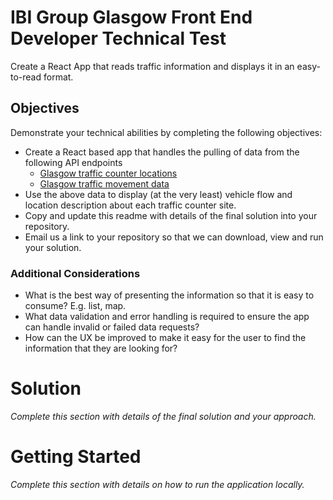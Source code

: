 # IBI Group Glasgow Front End Developer Technical Test
Create a React App that reads traffic information and displays it in an easy-to-read format.
## Objectives
Demonstrate your technical abilities by completing the following objectives:
* Create a React based app that handles the pulling of data from the following API endpoints
  * [Glasgow traffic counter locations](https://gcc.azure-api.net/traffic/locations?format=json)
  * [Glasgow traffic movement data](https://gcc.azure-api.net/traffic/movement?format=json)
* Use the above data to display (at the very least) vehicle flow and location description about each traffic counter site.
* Copy and update this readme with details of the final solution into your repository.
* Email us a link to your repository so that we can download, view and run your solution.
### Additional Considerations
* What is the best way of presenting the information so that it is easy to consume? E.g. list, map.
* What data validation and error handling is required to ensure the app can handle invalid or failed data requests?
* How can the UX be improved to make it easy for the user to find the information that they are looking for?
# Solution
_Complete this section with details of the final solution and your approach._
# Getting Started
_Complete this section with details on how to run the application locally._
